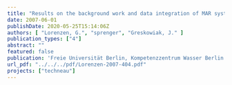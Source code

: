 ```yaml
---
title: "Results on the background work and data integration of MAR systems for an Integrated Water Resource Management"
date: 2007-06-01
publishDate: 2020-05-25T15:14:06Z
authors: [ "Lorenzen, G.", "sprenger", "Greskowiak, J." ]
publication_types: ["4"]
abstract: ""
featured: false
publication: 'Freie Universität Berlin, Kompetenzzentrum Wasser Berlin gGmbH'
url_pdf: "../../../pdf/Lorenzen-2007-404.pdf"
projects: ["techneau"]
---
```


